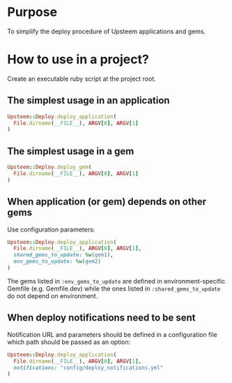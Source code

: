 # Purpose
To simplify the deploy procedure of Upsteem applications and gems.

# How to use in a project?
Create an executable ruby script at the project root.

## The simplest usage in an application
```ruby
Upsteem::Deploy.deploy_application(
  File.dirname(__FILE__), ARGV[0], ARGV[1]
)
```

## The simplest usage in a gem

```ruby
Upsteem::Deploy.deploy_gem(
  File.dirname(__FILE__), ARGV[0], ARGV[1]
)
```

## When application (or gem) depends on other gems
Use configuration parameters:

```ruby
Upsteem::Deploy.deploy_application(
  File.dirname(__FILE__), ARGV[0], ARGV[1],
  shared_gems_to_update: %w(gem1),
  env_gems_to_update: %w(gem2)
)
```

The gems listed in `:env_gems_to_update` are defined in environment-specific Gemfile (e.g. Gemfile.dev)
while the ones listed in `:shared_gems_to_update` do not depend on environment.

## When deploy notifications need to be sent
Notification URL and parameters should be defined in a configuration file which path should be passed
as an option:

```ruby
Upsteem::Deploy.deploy_application(
  File.dirname(__FILE__), ARGV[0], ARGV[1],
  notifications: "config/deploy_notifications.yml"
)
```
